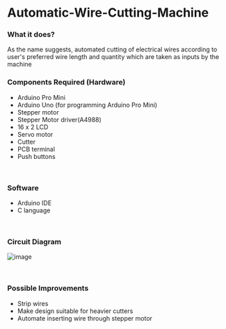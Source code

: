 # Automatic-Wire-Cutting-Machine
 
 <h3>What it does?</h3>
As the name suggests, automated cutting of electrical wires according to user's preferred wire length and quantity which are taken as inputs by the machine
 
 
 <br>
<h3>Components Required (Hardware)</h3>
<ul>
 <li>Arduino Pro Mini</li>
  <li>Arduino Uno (for programming Arduino Pro Mini)</li>
  <li>Stepper motor</li>
 <li>Stepper Motor driver(A4988)</li>
 <li>16 x 2 LCD</li>
 <li>Servo motor</li>
 <li>Cutter</li>
 <li>PCB terminal</li>
 <li>Push buttons</li>
 </ul>
<br>

<h3>Software</h3>
<ul>
 <li>Arduino IDE</li>
 <li>C language</li>
 
 </ul>
<br>

<h3>Circuit Diagram</h3>

![image](https://user-images.githubusercontent.com/74203271/154331809-0291dd02-b2fb-4aff-8f1d-081060f87bd4.png)

<br>

<h3>Possible Improvements</h3>
<ul>
 <li>Strip wires</li>
 <li>Make design suitable for heavier cutters</li>
 <li>Automate inserting wire through stepper motor</li>
 </u>


